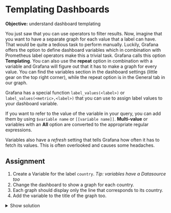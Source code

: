# Templating Dashboards
**Objective:** understand dashboard templating

You just saw that you can use operators to filter results. Now, imagine that you want to have a separate graph for each value
that a label can have. That would be quite a tedious task to perform manually.
Luckily, Grafana offers the option to define dashboard variables which in combination with Prometheus label operators make
this a trivial task. Grafana calls this option **Templating**. You can also use the **repeat** option in combination with a 
variable and Grafana will figure out that it has to make a graph for every value. 
You can find the variables section in the dashboard settings (little gear on the top right corner), while the repeat option 
is in the General tab in our graph.

Grafana has a special function `label_values(<label>)` or `label_values(<metric>,<label>)` that you can use to assign label values
to your dashboard variable.

If you want to refer to the value of the variable in your query, you can add them by using `$variable name` or `[[variable name]]`. 
**Multi-value** or variables with an **All** option are converted to the appropriate regular expressions.

Variables also have a *refresh* setting that tells Grafana how often it has to fetch its values.
This is often overlooked and causes some headaches.

## Assignment
1. Create a Variable for the label `country`. _Tip: variables have a Datasource too_
1. Change the dashboard to show a graph for each country. 
1. Each graph should display only the line that corresponds to its country.
1. Add the variable to the title of the graph too.

<details>
  <summary>Show solution</summary>

  **Solution**.  

  1. You can create variables by clicking the settings button (gear icon) in your dashboard and then select variables
  from the menu. You have should created a variable called `country` with query: `label_values(country)`.  
  If you have done everything right, you see the variable values at the end of the page.
  1. You should have changed the query in the the panel: `logged_on_customers{country=~"^$country$"}`  
  1. In the general tab of your panel you can find the repeat option. The dropdown value should be set to `country`  
  1. In the same tab, you should have set title of the dashboard to: `Logged on Customers $country`.  
  

</details>